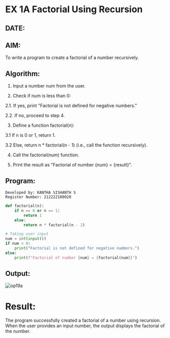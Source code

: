 # EX 1A Factorial Using Recursion

## DATE:

## AIM:

To write a program to create a factorial of a number recursively.

## Algorithm:

1. Input a number num from the user.

2. Check if num is less than 0:

2.1. If yes, print "Factorial is not defined for negative numbers."

2.2. If no, proceed to step 4.

3. Define a function factorial(n):

3.1 If n is 0 or 1, return 1.

3.2 Else, return n * factorial(n - 1) (i.e., call the function recursively).

4. Call the factorial(num) function.

5. Print the result as "Factorial of number {num} = {result}".
   

## Program:

```
Developed by: KANTHA SISHANTH S
Register Number: 212222100020
```

```py
def factorial(n):
    if n == 0 or n == 1:
        return 1
    else:
        return n * factorial(n - 1)

# Taking user input
num = int(input())
if num < 0:
    print("Factorial is not defined for negative numbers.")
else:
    print(f"Factorial of number {num} = {factorial(num)}")
```

## Output:


![op19a](https://github.com/user-attachments/assets/d1c87fee-cb32-46c3-a1de-369a26012546)


# Result:

The program successfully created a factorial of a number using recursion. When the user provides an input number, the output displays the factorial of the number.
